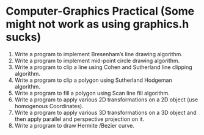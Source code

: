 # Computer-Graphics Practical (Some might not work as using graphics.h sucks)
1. Write a program to implement Bresenham’s line drawing algorithm.
2. Write a program to implement mid-point circle drawing algorithm.
3. Write a program to clip a line using Cohen and Sutherland line clipping algorithm.
4. Write a program to clip a polygon using Sutherland Hodgeman algorithm.
5. Write a program to fill a polygon using Scan line fill algorithm.
6. Write a program to apply various 2D transformations on a 2D object (use homogenous
Coordinates).
7. Write a program to apply various 3D transformations on a 3D object and then apply parallel
and perspective projection on it.
8. Write a program to draw Hermite /Bezier curve.
